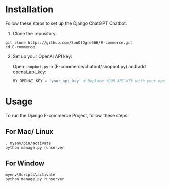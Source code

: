 
# Installation

Follow these steps to set up the Django ChatGPT Chatbot:

1. Clone the repository:
```
git clone https://github.com/SonOfOgre666/E-commerce.git
cd E-commerce
```

2. Set up your OpenAI API key:

   Open `shopbot.py` in (E-commerce/chatbot/shopbot.py) and add openai_api_key:

   ```python
   MY_OPENAI_KEY = 'your_api_key' # Replace YOUR_API_KEY with your openai apikey 
   ```

# Usage

To run the Django E-commerce Project, follow these steps:

## For Mac/ Linux

```
. myenv/bin/activate
python manage.py runserver
```

## For Window

```
myenv\Scripts\activate
python manage.py runserver
```
